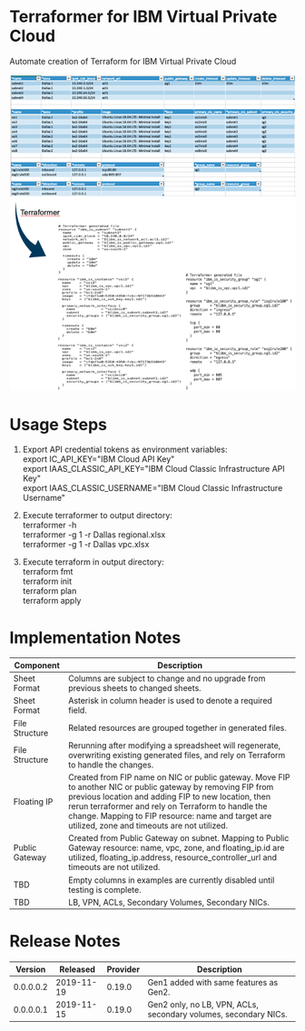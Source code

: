 # Terraformer for IBM Virtual Private Cloud

Automate creation of Terraform for IBM Virtual Private Cloud

![TerraformerExample](/images/terraformerexample.png)

# Usage Steps

1. Export API credential tokens as environment variables:\
export IC_API_KEY="IBM Cloud API Key"\
export IAAS_CLASSIC_API_KEY="IBM Cloud Classic Infrastructure API Key"\
export IAAS_CLASSIC_USERNAME="IBM Cloud Classic Infrastructure Username"

2. Execute terraformer to output directory:\
terraformer -h\
terraformer -g 1 -r Dallas regional.xlsx\
terraformer -g 1 -r Dallas vpc.xlsx

3. Execute terraform in output directory:\
terraform fmt\
terraform init\
terraform plan\
terraform apply
 
# Implementation Notes

| Component | Description |
| --- | --- |
| Sheet Format | Columns are subject to change and no upgrade from previous sheets to changed sheets. |
| Sheet Format | Asterisk in column header is used to denote a required field. |
| File Structure | Related resources are grouped together in generated files. |
| File Structure | Rerunning after modifying a spreadsheet will regenerate, overwriting existing generated files, and rely on Terraform to handle the changes. |
| Floating IP | Created from FIP name on NIC or public gateway.  Move FIP to another NIC or public gateway by removing FIP from previous location and adding FIP to new location, then rerun terraformer and rely on Terraform to handle the change.  Mapping to FIP resource: name and target are utilized, zone and timeouts are not utilized. |
| Public Gateway | Created from Public Gateway on subnet.  Mapping to Public Gateway resource: name, vpc, zone, and floating_ip.id are utilized, floating_ip.address, resource_controller_url and timeouts are not utilized. |
| TBD | Empty columns in examples are currently disabled until testing is complete. |
| TBD | LB, VPN, ACLs, Secondary Volumes, Secondary NICs. |

# Release Notes

| Version | Released | Provider | Description |
| --- | --- | --- | --- |
| 0.0.0.0.2 | 2019-11-19 | 0.19.0 | Gen1 added with same features as Gen2. |
| 0.0.0.0.1 | 2019-11-15 | 0.19.0 | Gen2 only, no LB, VPN, ACLs, secondary volumes, secondary NICs. |
